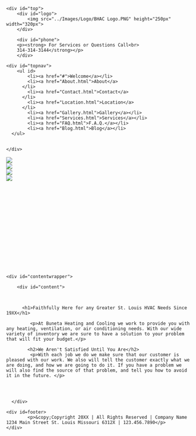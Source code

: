 
<!doctype html>

<html><!-- InstanceBegin template="/Templates/Maintemplate2.dwt" codeOutsideHTMLIsLocked="false" -->

<!-- InstanceBeginEditable name="code" -->
  
<head>
<title>Project 1</title>
<link href="../CSS/Stylesheet.css" rel="stylesheet">
<style type="text/css">
#top #topnav #nav li a {
	text-align: center;
}
#top #topnav #nav li a {
	text-align: center;
}
</style>
<script src="../JS/jquery-1.11.3.min.js"></script>
<script src="../JS/jssor.slider-27.5.0.min.js"></script>
<script>
    jQuery(document).ready(function ($) {
        var options = { $AutoPlay: 1 };
        var jssor1_slider = new $JssorSlider$("jssor_1", options);
    });
</script>

</head>


<body>
 
<div id="wrapper">

	<div id="top">
    	<div id="logo">
        	<img src="../Images/Logo/BHAC Logo.PNG" height="250px" width="320px">
        </div>
        
        <div id="phone">
        <p><strong> For Services or Questions Call<br>
        314-314-3144</strong></p>
		</div>       

    <div id="topnav">
    	<ul id> 
        	<li><a href="#">Welcome</a></li> 
            <li><a href="About.html">About</a>
          </li>
            <li><a href="Contact.html">Contact</a>
          </li>
            <li><a href="Location.html">Location</a>
          </li>
            <li><a href="Gallery.html">Gallery</a></li>
            <li><a href="Services.html">Services</a></li> 
            <li><a href="FAQ.html">F.A.Q.</a></li> 
            <li><a href="Blog.html">Blog</a></li> 
      </ul>
          
          
    </div>
<div is="banner" class="Banner"  > 
<div id="jssor_1" style="position:relative;top:0px;left:0px;width:980px;height:300px;overflow:hidden;">
    <div data-u="slides" style="position:absolute;top:0px;left:0px;width:980px;height:380px;overflow:hidden;">
        <div><img data-u="image" src="../Images/Banner/hero-story.jpg" /></div>
        <div><img data-u="image" src="../Images/Banner/HVAC.jpg" /></div>
        <div><img data-u="image" src="../Images/Banner/hvac-solutions-17161049.jpg" /></div>
        <div><img data-u="image" src="../Images/Banner/repair.jpg" /></div>
    </div>
</div>
</div>

    
    <div id="contentwrapper">
    	
        <div id="content">


          
       	  <h1>Faithfully Here for any Greater St. Louis HVAC Needs Since 19XX</h1>
       
          	 <p>At Buneta Heating and Cooling we work to provide you with any heating, ventilation, or air conditioning needs. With our wide variety of inventory we are sure to have a solution to your problem that will fit your budget.</p>
         
            <h2>We Aren't Satisfied Until You Are</h2>
           	 <p>With each job we do we make sure that our customer is pleased with our work. We also will tell the customer exactly what we are doing, and how we are going to do it. If you have a problem we will also find the source of that problem, and tell you how to avoid it in the future. </p>
             
            
      
     
      </div>       
            
</div>            
            
            

	<div id=footer>
    		<p>&copy;Copyright 20XX | All Rights Reserved | Company Name 1234 Main Street St. Louis Missouri 6312X | 123.456.7890</p>
    </div>
  

</body>


<!-- InstanceEndEditable -->





<!-- InstanceEnd --></html>
